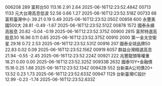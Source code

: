 006208	289	富邦台50	113.16	2.91	2.64	2025-06-16T12:23:52.484Z
00713	1133	元大台灣高息低波	52.56	0.66	1.27	2025-06-16T12:23:52.518Z
00733	68	富邦臺灣中小	39.21	0.19	0.49	2025-06-16T12:23:52.050Z
00858	600	永豐美國500大	28.81	-0.49	-1.67	2025-06-16T12:23:52.512Z
00878	1572	國泰永續高股息	20.82	-0.04	-0.19	2025-06-16T12:23:52.375Z
00900	2815	富邦特選高股息30	16.96	0.11	0.65	2025-06-16T12:23:52.375Z
00910	2000	第一金太空衛星	29.18	0.72	2.53	2025-06-16T12:23:52.531Z
00916	207	國泰全球品牌50	22.83	0.02	0.09	2025-06-16T12:23:52.156Z
00919	6057	群益台灣精選高息	21.94	-0.55	-2.45	2025-06-16T12:23:52.224Z
00921	222	兆豐龍頭等權重	18.21	0.00	0.00	2025-06-16T12:23:52.325Z
00933B	2632	國泰10Y+金融債	15.16	0.25	1.68	2025-06-16T12:23:52.134Z
00942B	552	台新美A公司債20+	13.52	0.23	1.73	2025-06-16T12:23:52.633Z
00947	1129	台新臺灣IC設計	12.99	-0.23	-1.74	2025-06-16T12:23:52.633Z